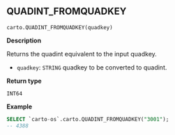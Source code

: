 ## QUADINT_FROMQUADKEY

```sql:signature
carto.QUADINT_FROMQUADKEY(quadkey)
```

**Description**

Returns the quadint equivalent to the input quadkey.

* `quadkey`: `STRING` quadkey to be converted to quadint.

**Return type**

`INT64`


**Example**


```sql
SELECT `carto-os`.carto.QUADINT_FROMQUADKEY("3001");
-- 4388
```